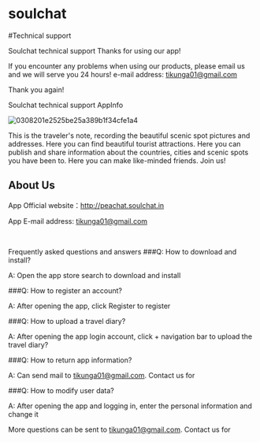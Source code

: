 # soulchat
#Technical support


Soulchat technical support
Thanks for using our app!


If you encounter any problems when using our products, please email us and we will serve you 24 hours!
e-mail address: tikunga01@gmail.com


Thank you again!

Soulchat technical support
AppInfo

![0308201e2525be25a389b1f34cfe1a4](https://user-images.githubusercontent.com/37922559/167235441-7cc2a2cd-ef3a-4fc8-85a4-2655e549227c.png)

This is the traveler's note, recording the beautiful scenic spot pictures and addresses.
Here you can find beautiful tourist attractions.
Here you can publish and share information about the countries, cities and scenic spots you have been to.
Here you can make like-minded friends.
Join us!

## About Us

App Official website：http://peachat.soulchat.in

App E-mail address: tikunga01@gmail.com

 

Frequently asked questions and answers
###Q: How to download and install?

A: Open the app store search to download and install

###Q: How to register an account?

A: After opening the app, click Register to register

###Q: How to upload a travel diary?

A: After opening the app login account, click + navigation bar to upload the travel diary?

###Q: How to return app information?

A: Can send mail to tikunga01@gmail.com. Contact us for

###Q: How to modify user data?

A: After opening the app and logging in, enter the personal information and change it

More questions can be sent to tikunga01@gmail.com. Contact us for
